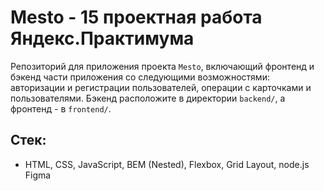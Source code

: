# Mesto - 15 проектная работа Яндекс.Практимума
Репозиторий для приложения проекта `Mesto`, включающий фронтенд и бэкенд части приложения со следующими возможностями: авторизации и регистрации пользователей, операции с карточками и пользователями. Бэкенд расположите в директории `backend/`, а фронтенд - в `frontend/`. 
  
## Стек:
* HTML, CSS, JavaScript, BEM (Nested), Flexbox, Grid Layout, node.js Figma
